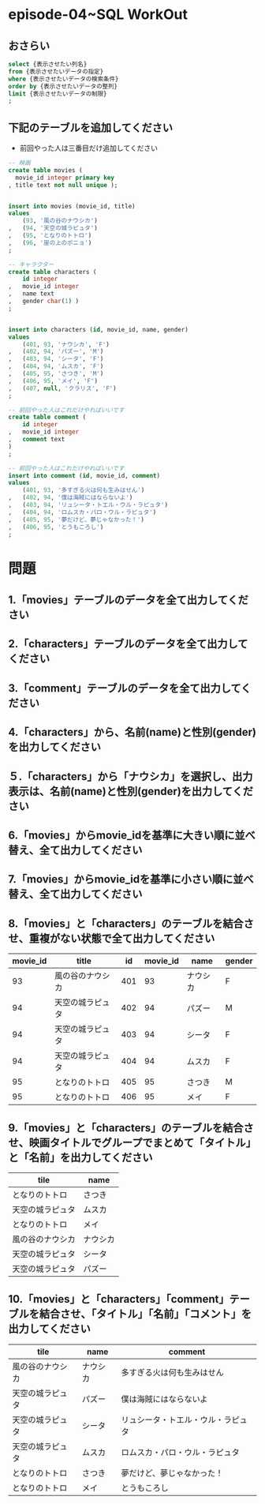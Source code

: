 # episode-04~SQL WorkOut


## おさらい
``` sql
select {表示させたい列名} 
from {表示させたいデータの指定}
where {表示させたいデータの検索条件}
order by {表示させたいデータの整列}
limit {表示させたいデータの制限}
;
```

## 下記のテーブルを追加してください
- 前回やった人は三番目だけ追加してください

``` sql
-- 映画
create table movies (
  movie_id integer primary key
, title text not null unique );


insert into movies (movie_id, title) 
values 
    (93, '風の谷のナウシカ')
,   (94, '天空の城ラピュタ') 
,   (95, 'となりのトトロ')
,   (96, '崖の上のポニョ')
;

-- キャラクター
create table characters (
    id integer
,   movie_id integer
,   name text
,   gender char(1) )
;


insert into characters (id, movie_id, name, gender)
values 
    (401, 93, 'ナウシカ', 'F')
,   (402, 94, 'パズー', 'M')
,   (403, 94, 'シータ', 'F')
,   (404, 94, 'ムスカ', 'F')
,   (405, 95, 'さつき', 'M')
,   (406, 95, 'メイ', 'F')
,   (407, null, 'クラリス', 'F')
;

-- 前回やった人はこれだけやればいいです
create table comment (
    id integer
,   movie_id integer
,   comment text
)
;

-- 前回やった人はこれだけやればいいです
insert into comment (id, movie_id, comment)
values 
    (401, 93, '多すぎる火は何も生みはせん')
,   (402, 94, '僕は海賊にはならないよ')
,   (403, 94, 'リュシータ・トエル・ウル・ラピュタ')
,   (404, 94, 'ロムスカ・パロ・ウル・ラピュタ')
,   (405, 95, '夢だけど、夢じゃなかった！')
,   (406, 95, 'とうもころし')
;
```

# 問題

## 1.「movies」テーブルのデータを全て出力してください

## 2.「characters」テーブルのデータを全て出力してください

## 3.「comment」テーブルのデータを全て出力してください

## 4.「characters」から、名前(name)と性別(gender)を出力してください

## ５.「characters」から「ナウシカ」を選択し、出力表示は、名前(name)と性別(gender)を出力してください

## 6.「movies」からmovie_idを基準に大きい順に並べ替え、全て出力してください

## 7.「movies」からmovie_idを基準に小さい順に並べ替え、全て出力してください

## 8.「movies」と「characters」のテーブルを結合させ、重複がない状態で全て出力してください

| movie_id | title | id | movie_id | name | gender |
| --- | --- | --- | --- | --- | --- |
| 93 | 風の谷のナウシカ | 401 | 93 | ナウシカ | F |
| 94 | 天空の城ラピュタ | 402 | 94 | パズー | M |
| 94 | 天空の城ラピュタ | 403 | 94 | シータ | F |
| 94 | 天空の城ラピュタ | 404 | 94 | ムスカ | F |
| 95 | となりのトトロ | 405 | 95 | さつき | M |
| 95 | となりのトトロ | 406 | 95 | メイ | F |


## 9.「movies」と「characters」のテーブルを結合させ、映画タイトルでグループでまとめて「タイトル」と「名前」を出力してください
| tile | name |
| --- | --- |
| となりのトトロ | さつき |
| 天空の城ラピュタ | ムスカ |
| となりのトトロ | メイ |
| 風の谷のナウシカ | ナウシカ |
| 天空の城ラピュタ | シータ |
| 天空の城ラピュタ | パズー |

## 10.「movies」と「characters」「comment」テーブルを結合させ、「タイトル」「名前」「コメント」を出力してください
| tile | name | comment |
| --- | --- | --- |
| 風の谷のナウシカ | ナウシカ | 多すぎる火は何も生みはせん |
| 天空の城ラピュタ | パズー | 僕は海賊にはならないよ |
| 天空の城ラピュタ | シータ | リュシータ・トエル・ウル・ラピュタ |
| 天空の城ラピュタ | ムスカ | ロムスカ・パロ・ウル・ラピュタ |
| となりのトトロ | さつき | 夢だけど、夢じゃなかった！ |
| となりのトトロ | メイ | とうもころし |
